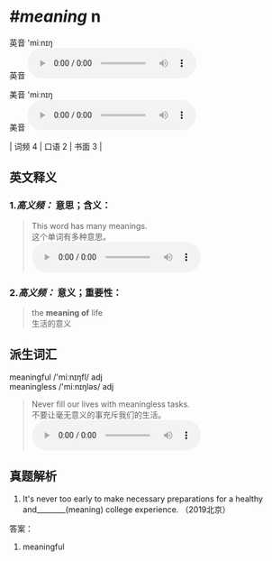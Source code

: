 # ***\#meaning*** n
英音 'miːnɪŋ  
英音
<audio src="./media/meaning-B.aac" controls="controls"></audio>

美音 'miːnɪŋ  
美音
<audio src="./media/meaning.aac" controls="controls"></audio>



| 词频 4 | 口语 2 | 书面 3 |  

英文释义
---
### 1.*高义频：* **意思；含义：**  

 > This word has many meanings.   
 > 这个单词有多种意思。    
<audio src="./media/meaning-1.aac" controls="controls"></audio>

### 2.*高义频：* **意义；重要性：**  

 > the **meaning of** life  
 > 生活的意义    


派生词汇
---
meaningful /'miːnɪŋfl/ adj   
meaningless  /'miːnɪŋləs/ adj   
 > Never fill our lives with meaningless tasks.  
 > 不要让毫无意义的事充斥我们的生活。    
<audio src="./media/meaning-517_AAC.aac" controls="controls"></audio>


真题解析
---
1. It's never too early to make necessary preparations for a healthy and________(meaning) college experience.  （2019北京）  

答案：
1. meaningful  

